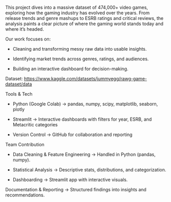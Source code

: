 This project dives into a massive dataset of 474,000+ video games, exploring how the gaming industry has evolved over the years. From release trends and genre mashups to ESRB ratings and critical reviews, the analysis paints a clear picture of where the gaming world stands today and where it’s headed.

Our work focuses on:

* Cleaning and transforming messy raw data into usable insights.

* Identifying market trends across genres, ratings, and audiences.

* Building an interactive dashboard for decision-making.

Dataset: https://www.kaggle.com/datasets/jummyegg/rawg-game-dataset/data

Tools & Tech

* Python (Google Colab) → pandas, numpy, scipy, matplotlib, seaborn, plotly

* Streamlit → Interactive dashboards with filters for year, ESRB, and Metacritic categories

* Version Control → GitHub for collaboration and reporting

Team Contribution

* Data Cleaning & Feature Engineering → Handled in Python (pandas, numpy).

* Statistical Analysis → Descriptive stats, distributions, and categorization.

* Dashboarding → Streamlit app with interactive visuals.

Documentation & Reporting → Structured findings into insights and recommendations.

